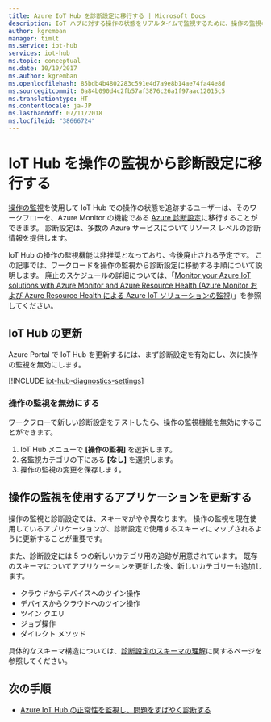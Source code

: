 ```yaml
---
title: Azure IoT Hub を診断設定に移行する | Microsoft Docs
description: IoT ハブに対する操作の状態をリアルタイムで監視するために、操作の監視の代わりに Azure 診断の設定を使用するように Azure IoT Hub を更新する方法。
author: kgremban
manager: timlt
ms.service: iot-hub
services: iot-hub
ms.topic: conceptual
ms.date: 10/10/2017
ms.author: kgremban
ms.openlocfilehash: 85bdb4b4802283c591e4d7a9e8b14ae74fa44e8d
ms.sourcegitcommit: 0a84b090d4c2fb57af3876c26a1f97aac12015c5
ms.translationtype: HT
ms.contentlocale: ja-JP
ms.lasthandoff: 07/11/2018
ms.locfileid: "38666724"
---
```

# <a name="migrate-your-iot-hub-from-operations-monitoring-to-diagnostics-settings"></a>IoT Hub を操作の監視から診断設定に移行する

[操作の監視][lnk-opsmon]を使用して IoT Hub での操作の状態を追跡するユーザーは、そのワークフローを、Azure Monitor の機能である [Azure 診断設定][lnk-diagnostics-settings]に移行することができます。 診断設定は、多数の Azure サービスについてリソース レベルの診断情報を提供します。

IoT Hub の操作の監視機能は非推奨となっており、今後廃止される予定です。 この記事では、ワークロードを操作の監視から診断設定に移動する手順について説明します。 廃止のスケジュールの詳細については、「[Monitor your Azure IoT solutions with Azure Monitor and Azure Resource Health (Azure Monitor および Azure Resource Health による Azure IoT ソリューションの監視)][lnk-blog-announcement]」を参照してください。

## <a name="update-iot-hub"></a>IoT Hub の更新

Azure Portal で IoT Hub を更新するには、まず診断設定を有効にし、次に操作の監視を無効にします。  

[!INCLUDE [iot-hub-diagnostics-settings](../../includes/iot-hub-diagnostics-settings.md)]

### <a name="turn-off-operations-monitoring"></a>操作の監視を無効にする

ワークフローで新しい診断設定をテストしたら、操作の監視機能を無効にすることができます。 

1. IoT Hub メニューで **[操作の監視]** を選択します。
1. 各監視カテゴリの下にある **[なし]** を選択します。
1. 操作の監視の変更を保存します。

## <a name="update-applications-that-use-operations-monitoring"></a>操作の監視を使用するアプリケーションを更新する

操作の監視と診断設定では、スキーマがやや異なります。 操作の監視を現在使用しているアプリケーションが、診断設定で使用するスキーマにマップされるように更新することが重要です。 

また、診断設定には 5 つの新しいカテゴリ用の追跡が用意されています。 既存のスキーマについてアプリケーションを更新した後、新しいカテゴリーも追加します。

- クラウドからデバイスへのツイン操作
- デバイスからクラウドへのツイン操作
- ツイン クエリ
- ジョブ操作
- ダイレクト メソッド

具体的なスキーマ構造については、[診断設定のスキーマの理解][lnk-diagnostics-schema]に関するページを参照してください。

## <a name="next-steps"></a>次の手順

- [Azure IoT Hub の正常性を監視し、問題をすばやく診断する][lnk-monitor]

[lnk-opsmon]: iot-hub-operations-monitoring.md
[lnk-diagnostics-settings]: ../monitoring-and-diagnostics/monitoring-overview-of-diagnostic-logs.md
[lnk-diagnostics-schema]: iot-hub-monitor-resource-health.md#understand-the-logs
[lnk-blog-announcement]: https://azure.microsoft.com/blog/monitor-your-azure-iot-solutions-with-azure-monitor-and-azure-resource-health/
[lnk-monitor]: iot-hub-monitor-resource-health.md
